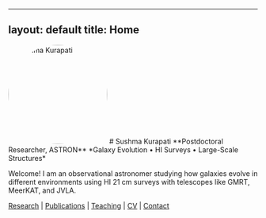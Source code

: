 
---
layout: default
title: Home
---

<img src="assets/profile.jpg" alt="Sushma Kurapati" style="width:200px;border-radius:50%;">
# Sushma Kurapati  
**Postdoctoral Researcher, ASTRON**  
*Galaxy Evolution • HI Surveys • Large-Scale Structures*

Welcome! I am an observational astronomer studying how galaxies evolve in different environments using HI 21 cm surveys with telescopes like GMRT, MeerKAT, and JVLA.

[Research](research) | [Publications](publications) | [Teaching](teaching) | [CV](cv) | [Contact](contact)
